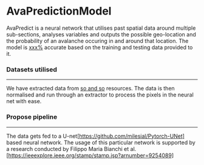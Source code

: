 # AvaPredictionModel

AvaPredict is a neural network that utilises past spatial data around multiple
sub-sections, analyses variables and outputs the possible geo-location and the
probability of an avalanche occuring in and around that location. The model is
<ins>xxx%</ins> accurate based on the training and testing data provided to it.

### Datasets utilised

---

We have extracted data from <ins>so and so</ins> resources. The data is then
normalised and run through an extractor to process the pixels in the neural net
with ease.

### Propose pipeline

---

The data gets fed to a U-net[https://github.com/milesial/Pytorch-UNet] based
neural network. The usage of this particular network is supported by a research
conducted by Filippo Maria Bianchi et al.
[https://ieeexplore.ieee.org/stamp/stamp.jsp?arnumber=9254089]
